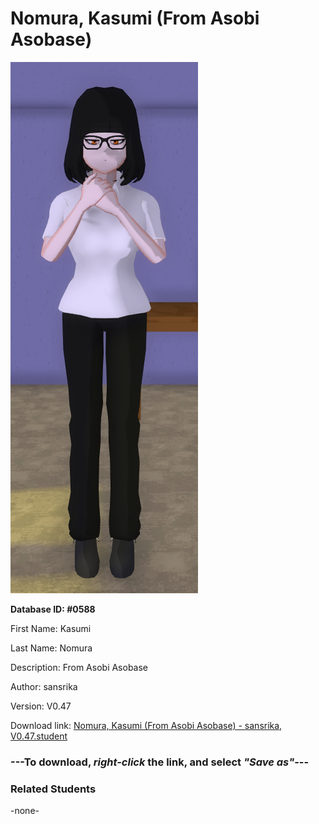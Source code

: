 # Nomura, Kasumi (From Asobi Asobase)

<img src="Files/Nomura, Kasumi (From Asobi Asobase).png" title="Nomura, Kasumi (From Asobi Asobase) - sansrika, V0.47">

**Database ID: #0588**

First Name: Kasumi

Last Name: Nomura

Description: From Asobi Asobase

Author: sansrika

Version: V0.47

Download link: <a href="https://raw.githubusercontent.com/Arbiter1223/Daigaku-Gurashi-Custom-Students/master/Students/Files/Nomura%2C%20Kasumi%20(From%20Asobi%20Asobase)%20-%20sansrika%2C%20V0.47.student">Nomura, Kasumi (From Asobi Asobase) - sansrika, V0.47.student</a>

### ---**To download, _right-click_ the link, and select _"Save as"_**---

### Related Students

-none-
